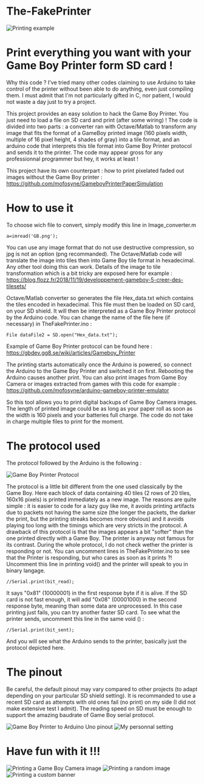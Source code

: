 # The-FakePrinter

![Printing example](https://github.com/Raphael-Boichot/The-FakePrinter/blob/master/Illustrations/Print_test2.png)

# Print everything you want with your Game Boy Printer form SD card !

Why this code ? I've tried many other codes claiming to use Arduino to take control of the printer without been able to do anything, even just compiling them. I must admit that I'm not particularly gifted in C, nor patient, I would not waste a day just to try a project.

This project provides an easy solution to hack the Game Boy Printer. You just need to load a file on SD card and print (after some wiring) ! The code is divided into two parts : a converter ran with Octave/Matlab to transform any image that fits the format of a GameBoy printed image (160 pixels width, multiple of 16 pixel height, 4 shades of gray) into a tile format, and an arduino code that interprets this tile format into Game Boy Printer protocol and sends it to the printer. The code may appear gross for any professionnal programmer but hey, it works at least !

This project have its own counterpart : how to print pixelated faded out images without the Game Boy printer :
https://github.com/mofosyne/GameboyPrinterPaperSimulation


# How to use it

To choose wich file to convert, simply modify this line in Image_converter.m

    a=imread('GB.png');

You can use any image format that do not use destructive compression, so jpg is not an option (png recommanded). The Octave/Matlab code will translate the image into tiles then into Game Boy tile format in hexadecimal. Any other tool doing this can work. Details of the image to tile transformation which is a bit tricky are exposed here for example :
https://blog.flozz.fr/2018/11/19/developpement-gameboy-5-creer-des-tilesets/

Octave/Matlab converter so generates the file Hex_data.txt which contains the tiles encoded in hexadecimal. This file must then be loaded on SD card, on your SD shield. It will then be interpreted as a Game Boy Printer protocol by the Arduino code. You can change the name of the file here (if necessary) in TheFakePrinter.ino :

    File dataFile2 = SD.open("Hex_data.txt");

Example of Game Boy Printer protocol can be found here : 
https://gbdev.gg8.se/wiki/articles/Gameboy_Printer

The printing starts automatically once the Arduino is powered, so connect the Arduino to the Game Boy Printer and switched it on first. Rebooting the Arduino causes another print. You can also print images from Game Boy Camera or images extracted from games with this code for example :
https://github.com/mofosyne/arduino-gameboy-printer-emulator

So this tool allows you to print digital backups of Game Boy Camera images. The length of printed image could be as long as your paper roll as soon as the width is 160 pixels and your batteries full charge. The code do not take in charge multiple files to print for the moment.

# The protocol used

The protocol followed by the Arduino is the following :

![Game Boy Printer Protocol](https://github.com/Raphael-Boichot/The-FakePrinter/blob/master/Illustrations/Printing_protocol.PNG)

The protocol is a little bit different from the one used classically by the Game Boy. Here each block of data containing 40 tiles (2 rows of 20 tiles, 160x16 pixels) is printed immediately as a new image. The reasons are quite simple : it is easier to code for a lazy guy like me, it avoids printing artifacts due to packets not having the same size (the longer the packets, the darker the print, but the printing streaks becomes more obvious) and it avoids playing too long with the timings which are very stricts in the protocol. A drawback of this protocol is that the images appears a bit "softer" than the one printed directly with a Game Boy. The printer is anyway not famous for its contrast. During the whole protocol, I do not check wether the printer is responding or not. You can uncomment lines in TheFakePrinter.ino to see that the Printer is responding, but who cares as soon as it prints ?! Uncomment this line in printing void() and the printer will speak to you in binary langage. 

    //Serial.print(bit_read);

It says "0x81" (10000001) in the first response byte if it is alive. If the SD card is not fast enough, it will add "0x08" (00001000) in the second response byte, meaning than some data are unprocessed. In this case printing just fails, you can try another faster SD card. To see what the printer sends, uncomment this line in the same void () : 

    //Serial.print(bit_sent);

And you will see what the Arduino sends to the printer, basically just the protocol depicted here.

# The pinout

Be careful, the default pinout may vary compared to other projects (to adapt depending on your particular SD shield setting). It is recommanded to use a recent SD card as attempts with old ones fail (no print) on my side (I did not make extensive test I admit). The reading speed on SD must be enough to support the amazing baudrate of Game Boy serial protocol.

![Game Boy Printer to Arduino Uno pinout](https://github.com/Raphael-Boichot/The-FakePrinter/blob/master/Illustrations/Pinout.PNG)
![My personnal setting](https://github.com/Raphael-Boichot/The-FakePrinter/blob/master/Illustrations/My_setting.PNG)

# Have fun with it !!!

![Printing a Game Boy Camera image](https://github.com/Raphael-Boichot/The-FakePrinter/blob/master/Illustrations/Printing_Example2.PNG)
![Printing a random image](https://github.com/Raphael-Boichot/The-FakePrinter/blob/master/Illustrations/Printing_Example.PNG)
![Printing a custom banner](https://github.com/Raphael-Boichot/The-FakePrinter/blob/master/Illustrations/Printing_Example3.PNG)
